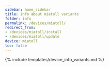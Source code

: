 ```yaml
---
sidebar: home_sidebar
title: Info about miatoll variants
folder: info
permalink: /devices/miatoll/
redirect_from:
- /devices/miatoll/install
- /devices/miatoll/update
device: miatoll
toc: false
---
```

{% include templates/device_info_variants.md %}
